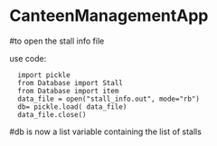# CanteenManagementApp


  #to open the stall info file
  
  use code:
      
      import pickle
      from Database import Stall
      from Database import item
      data_file = open("stall_info.out", mode="rb")
      db= pickle.load( data_file)
      data_file.close()
      
   #db is now a list variable containing the list of stalls
